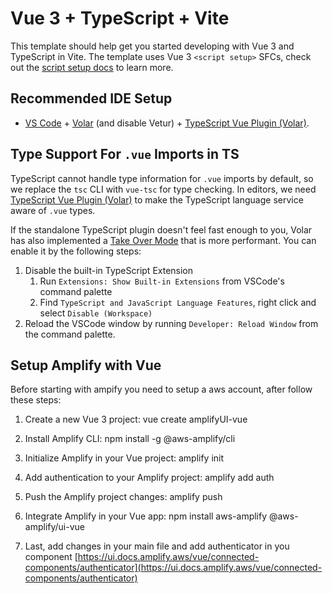 # Vue 3 + TypeScript + Vite

This template should help get you started developing with Vue 3 and TypeScript in Vite. The template uses Vue 3 `<script setup>` SFCs, check out the [script setup docs](https://v3.vuejs.org/api/sfc-script-setup.html#sfc-script-setup) to learn more.

## Recommended IDE Setup

- [VS Code](https://code.visualstudio.com/) + [Volar](https://marketplace.visualstudio.com/items?itemName=Vue.volar) (and disable Vetur) + [TypeScript Vue Plugin (Volar)](https://marketplace.visualstudio.com/items?itemName=Vue.vscode-typescript-vue-plugin).

## Type Support For `.vue` Imports in TS

TypeScript cannot handle type information for `.vue` imports by default, so we replace the `tsc` CLI with `vue-tsc` for type checking. In editors, we need [TypeScript Vue Plugin (Volar)](https://marketplace.visualstudio.com/items?itemName=Vue.vscode-typescript-vue-plugin) to make the TypeScript language service aware of `.vue` types.

If the standalone TypeScript plugin doesn't feel fast enough to you, Volar has also implemented a [Take Over Mode](https://github.com/johnsoncodehk/volar/discussions/471#discussioncomment-1361669) that is more performant. You can enable it by the following steps:

1. Disable the built-in TypeScript Extension
   1. Run `Extensions: Show Built-in Extensions` from VSCode's command palette
   2. Find `TypeScript and JavaScript Language Features`, right click and select `Disable (Workspace)`
2. Reload the VSCode window by running `Developer: Reload Window` from the command palette.

## Setup Amplify with Vue
Before starting with ampify you need to setup a aws account, after follow these steps:

1. Create a new Vue 3 project:
   vue create amplifyUI-vue

2. Install Amplify CLI:
   npm install -g @aws-amplify/cli

3. Initialize Amplify in your Vue project:
   amplify init

4. Add authentication to your Amplify project:
   amplify add auth

5. Push the Amplify project changes:
   amplify push

6. Integrate Amplify in your Vue app:
   npm install aws-amplify @aws-amplify/ui-vue

7. Last, add changes in your main file and add authenticator in you component [https://ui.docs.amplify.aws/vue/connected-components/authenticator](https://ui.docs.amplify.aws/vue/connected-components/authenticator)